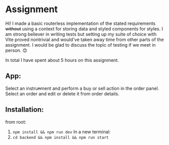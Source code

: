 # Assignment

Hi! I made a basic routerless implementation of the stated requirements ~~without~~ using a context for storing data and styled components for styles. I am strong believer in writing tests but setting up my suite of choice with Vite proved nontrivial and would've taken away time from other parts of the assignment. I would be glad to discuss the topic of testing if we meet in person. 😊

In total I have spent about 5 hours on this assignment.

## App:

Select an instru~~n~~ment and perform a buy or sell action in the order panel.
Select an order and edit or delete it from order details.

## Installation:

from root:

1. `npm install && npm run dev`
   In a new terminal:
2. `cd backend && npm install && npm run start`

